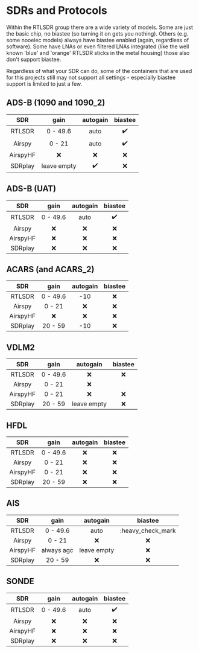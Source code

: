 # SDRs and Protocols

Within the RTLSDR group there are a wide variety of models. Some are just the basic chip, no biastee (so turning it on gets you nothing). Others (e.g. some nooelec models) always have biastee enabled (again, regardless of software). Some have LNAs or even filtered LNAs integrated (like the well known 'blue' and 'orange' RTLSDR sticks in the metal housing)  those also don't support biastee.

Regardless of what your SDR can do, some of the containers that are used for this projects still may not support all settings - especially biastee support is limited to just a few.

## ADS-B (1090 and 1090_2)
| SDR     | gain          | autogain            | biastee            |
|:-------:|:-------------:|:-------------------:|:------------------:|
| RTLSDR  | 0 - 49.6      |  auto               | :heavy_check_mark: |
| Airspy  | 0 - 21        |  auto               | :heavy_check_mark: |
| AirspyHF| :x:           | :x:                 | :x:                |
| SDRplay | leave empty   | :heavy_check_mark:  | :x:                |

## ADS-B (UAT)
| SDR     | gain          | autogain | biastee            |
|:-------:|:-------------:|:--------:|:------------------:|
| RTLSDR  | 0 - 49.6      |  auto    | :heavy_check_mark: |
| Airspy  | :x:           | :x:      | :x:                |
| AirspyHF| :x:           | :x:      | :x:                |
| SDRplay | :x:           | :x:      | :x:                |

## ACARS (and ACARS_2)
| SDR     | gain          | autogain | biastee |
|:-------:|:-------------:|:--------:|:-------:|
| RTLSDR  | 0 - 49.6      |  -10     | :x:     |
| Airspy  | 0 - 21        | :x:      | :x:     |
| AirspyHF| :x:           | :x:      | :x:     |
| SDRplay | 20 - 59       | -10      | :x:     |

## VDLM2
| SDR     | gain          | autogain   | biastee |
|:-------:|:-------------:|:----------:|:-------:|
| RTLSDR  | 0 - 49.6      | :x:        | :x:     |
| Airspy  | 0 - 21        | :x:        |         |
| AirspyHF| 0 - 21        | :x:        | :x:     |
| SDRplay | 20 - 59       | leave empty| :x:     |

## HFDL
| SDR     | gain          | autogain | biastee |
|:-------:|:-------------:|:--------:|:-------:|
| RTLSDR  | 0 - 49.6      | :x:      | :x:     |
| Airspy  | 0 - 21        | :x:      | :x:     |
| AirspyHF| 0 - 21        | :x:      | :x:     |
| SDRplay | 20 - 59       | :x:      | :x:     |

## AIS
| SDR     | gain          | autogain   | biastee           |
|:-------:|:-------------:|:----------:|:-----------------:|
| RTLSDR  | 0 - 49.6      | auto       | :heavy_check_mark |
| Airspy  | 0 - 21        | :x:        | :x:               |
| AirspyHF| always agc    | leave empty| :x:               |
| SDRplay | 20 - 59       | :x:        | :x:               |

## SONDE
| SDR     | gain          | autogain | biastee            |
|:-------:|:-------------:|:--------:|:------------------:|
| RTLSDR  | 0 - 49.6      |  auto    | :heavy_check_mark: |
| Airspy  | :x:           | :x:      | :x:                |
| AirspyHF| :x:           | :x:      | :x:                |
| SDRplay | :x:           | :x:      | :x:                |
